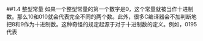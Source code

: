 ##1.4 整型常量
如果一个整型常量的第一个数字是0，这个常量就被当作十进制数。那么10和010就会代表完全不同的两个数。此外，很多C编译器会不加判断地把8和9作为十进制数。这种奇怪的规定起源于对于十进制数的定义。例如，0195代表